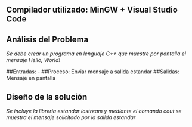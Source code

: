 ## Compilador utilizado: MinGW + Visual Studio Code

## Análisis del Problema

*Se debe crear un programa en lenguaje C++ que muestre por pantalla el mensaje Hello, World!*

##Entradas: -
##Proceso: Enviar mensaje a salida estandar
##Salidas: Mensaje en pantalla

## Diseño de la solución

*Se incluye la libreria estandar iostream y mediante el comando cout se muestra el mensaje solicitado por la salida estandar*

